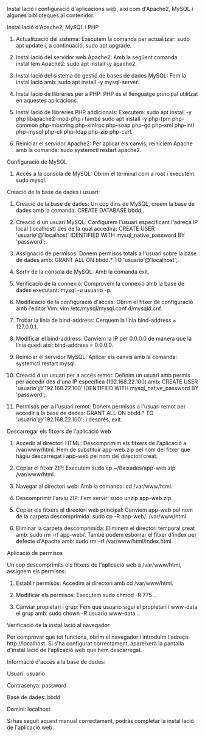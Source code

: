Instal·lació i configuració d'aplicacions web, així com d'Apache2, MySQL i algunes biblioteques al contenidor.

Instal·lació d'Apache2, MySQL i PHP

1. Actualització del sistema: Executem la comanda per actualitzar: sudo apt update i, a continuació, sudo apt upgrade.


2. Instal·lació del servidor web Apache2: Amb la següent comanda instal·lem Apache2: sudo apt install -y apache2.


3. Instal·lació del sistema de gestió de bases de dades MySQL: Fem la instal·lació amb: sudo apt install -y mysql-server.


4. Instal·lació de llibreries per a PHP: PHP és el llenguatge principal utilitzat en aquestes aplicacions.


5. Instal·lació de llibreries PHP addicionals: Executem: sudo apt install -y php libapache2-mod-php i també sudo apt install -y php-fpm php-common php-mbstring php-xmlrpc php-soap php-gd php-xml php-intl php-mysql php-cli php-ldap php-zip php-curl.


6. Reiniciar el servidor Apache2: Per aplicar els canvis, reiniciem Apache amb la comanda: sudo systemctl restart apache2.





Configuració de MySQL

1. Accés a la consola de MySQL: Obrim el terminal com a root i executem: sudo mysql.



Creació de la base de dades i usuari:

1. Creació de la base de dades: Un cop dins de MySQL, creem la base de dades amb la comanda: CREATE DATABASE bbdd;.


2. Creació d'un usuari MySQL: Configurem l'usuari especificant l'adreça IP local (localhost) des de la qual accedirà: CREATE USER 'usuario'@'localhost' IDENTIFIED WITH mysql_native_password BY 'password';.


3. Assignació de permisos: Donem permisos totals a l'usuari sobre la base de dades amb: GRANT ALL ON bbdd.* TO 'usuario'@'localhost';.


4. Sortir de la consola de MySQL: Amb la comanda exit.


5. Verificació de la connexió: Comprovem la connexió amb la base de dades executant: mysql -u usuario -p.


6. Modificació de la configuració d'accés: Obrim el fitxer de configuració amb l'editor Vim: vim /etc/mysql/mysql.conf.d/mysqld.cnf.


7. Trobar la línia de bind-address: Cerquem la línia bind-address = 127.0.0.1.


8. Modificar el bind-address: Canviem la IP per 0.0.0.0 de manera que la línia quedi així: bind-address = 0.0.0.0.


9. Reiniciar el servidor MySQL: Aplicar els canvis amb la comanda: systemctl restart mysql.


10. Creació d'un usuari per a accés remot: Definim un usuari amb permís per accedir des d'una IP específica (192.168.22.100) amb: CREATE USER 'usuario'@'192.168.22.100' IDENTIFIED WITH mysql_native_password BY 'password';.


11. Permisos per a l'usuari remot: Donem permisos a l'usuari remot per accedir a la base de dades: GRANT ALL ON bbdd.* TO 'usuario'@'192.168.22.100'; i després, exit.





Descarregar els fitxers de l'aplicació web

1. Accedir al directori HTML: Descomprimim els fitxers de l'aplicació a /var/www/html. Hem de substituir app-web.zip pel nom del fitxer que hàgiu descarregat i app-web pel nom del directori creat.


2. Copiar el fitxer ZIP: Executem sudo cp ~/Baixades/app-web.zip /var/www/html.


3. Navegar al directori web: Amb la comanda: cd /var/www/html.


4. Descomprimir l'arxiu ZIP: Fem servir: sudo unzip app-web.zip.


5. Copiar els fitxers al directori web principal: Canviem app-web pel nom de la carpeta descomprimida: sudo cp -R app-web/. /var/www/html.


6. Eliminar la carpeta descomprimida: Eliminem el directori temporal creat amb: sudo rm -rf app-web/. També podem esborrar el fitxer d'index per defecte d'Apache amb: sudo rm -rf /var/www/html/index.html.





Aplicació de permisos

Un cop descomprimits els fitxers de l'aplicació web a /var/www/html, assignem els permisos:

1. Establir permisos: Accedim al directori amb cd /var/www/html.


2. Modificar els permisos: Executem sudo chmod -R 775 ..


3. Canviar propietari i grup: Fem que usuario sigui el propietari i www-data el grup amb: sudo chown -R usuario:www-data ..




Verificació de la instal·lació al navegador

Per comprovar que tot funciona, obrim el navegador i introduïm l'adreça: http://localhost. Si s'ha configurat correctament, apareixerà la pantalla d'instal·lació de l'aplicació web que hem descarregat.

Informació d'accés a la base de dades:

Usuari: usuario

Contrasenya: password

Base de dades: bbdd

Domini: localhost


Si has seguit aquest manual correctament, podràs completar la instal·lació de l'aplicació web.
